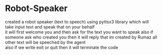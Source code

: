 # Robot-Speaker
created a robot speaker (text to speech) using pyttsx3 library which will take input text and speak that on your behalf
<br>
it will first welcome you and then ask for the text you want to speak
also if someone ask who created you then it will reply that im created by Rumaz all other text will be speeched by the agent<br> 
also if we write exit or quit then it will terminate the code 